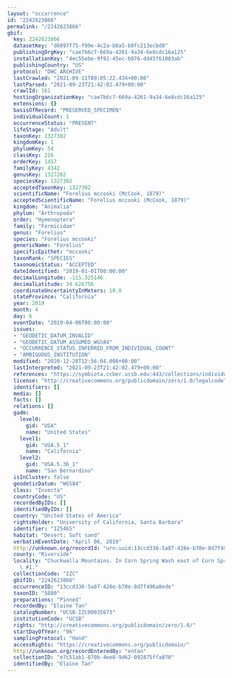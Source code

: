 ```yaml
---
layout: "occurrence"
id: "2242623866"
permalink: "/2242623866"
gbif:
  key: 2242623866
  datasetKey: "d6097f75-f99e-4c2a-b8a5-b0fc213ecbd0"
  publishingOrgKey: "cae7b6c7-669a-4261-9a34-6e8cdc16a125"
  installationKey: "4ec55ebe-9f92-45ec-b076-dd45f61003ab"
  publishingCountry: "US"
  protocol: "DWC_ARCHIVE"
  lastCrawled: "2021-09-11T09:05:22.434+00:00"
  lastParsed: "2021-09-23T21:42:02.479+00:00"
  crawlId: 161
  hostingOrganizationKey: "cae7b6c7-669a-4261-9a34-6e8cdc16a125"
  extensions: {}
  basisOfRecord: "PRESERVED_SPECIMEN"
  individualCount: 1
  occurrenceStatus: "PRESENT"
  lifeStage: "Adult"
  taxonKey: 1327302
  kingdomKey: 1
  phylumKey: 54
  classKey: 216
  orderKey: 1457
  familyKey: 4342
  genusKey: 1327282
  speciesKey: 1327302
  acceptedTaxonKey: 1327302
  scientificName: "Forelius mccooki (McCook, 1879)"
  acceptedScientificName: "Forelius mccooki (McCook, 1879)"
  kingdom: "Animalia"
  phylum: "Arthropoda"
  order: "Hymenoptera"
  family: "Formicidae"
  genus: "Forelius"
  species: "Forelius mccooki"
  genericName: "Forelius"
  specificEpithet: "mccooki"
  taxonRank: "SPECIES"
  taxonomicStatus: "ACCEPTED"
  dateIdentified: "2019-01-01T00:00:00"
  decimalLongitude: -115.325146
  decimalLatitude: 34.626756
  coordinateUncertaintyInMeters: 10.0
  stateProvince: "California"
  year: 2019
  month: 4
  day: 6
  eventDate: "2019-04-06T00:00:00"
  issues:
  - "GEODETIC_DATUM_INVALID"
  - "GEODETIC_DATUM_ASSUMED_WGS84"
  - "OCCURRENCE_STATUS_INFERRED_FROM_INDIVIDUAL_COUNT"
  - "AMBIGUOUS_INSTITUTION"
  modified: "2020-12-28T12:56:04.000+00:00"
  lastInterpreted: "2021-09-23T21:42:02.479+00:00"
  references: "https://symbiota.ccber.ucsb.edu:443/collections/individual/index.php?occid=125465"
  license: "http://creativecommons.org/publicdomain/zero/1.0/legalcode"
  identifiers: []
  media: []
  facts: []
  relations: []
  gadm:
    level0:
      gid: "USA"
      name: "United States"
    level1:
      gid: "USA.5_1"
      name: "California"
    level2:
      gid: "USA.5.36_1"
      name: "San Bernardino"
  isInCluster: false
  geodeticDatum: "WGS84"
  class: "Insecta"
  countryCode: "US"
  recordedByIDs: []
  identifiedByIDs: []
  country: "United States of America"
  rightsHolder: "University of California, Santa Barbara"
  identifier: "125465"
  habitat: "Desert; Soft sand"
  verbatimEventDate: "April 06, 2019"
  http://unknown.org/recordId: "urn:uuid:13ccd336-5a87-428e-b70e-8d7f496a8ede"
  county: "Riverside"
  locality: "Chuckwalla Mountains. In Corn Spring Wash east of Corn Spring campsite\
    \ #1."
  collectionCode: "IZC"
  gbifID: "2242623866"
  occurrenceID: "13ccd336-5a87-428e-b70e-8d7f496a8ede"
  taxonID: "5880"
  preparations: "Pinned"
  recordedBy: "Elaine Tan"
  catalogNumber: "UCSB-IZC00035673"
  institutionCode: "UCSB"
  rights: "http://creativecommons.org/publicdomain/zero/1.0/"
  startDayOfYear: "96"
  samplingProtocol: "Hand"
  accessRights: "https://creativecommons.org/publicdomain/"
  http://unknown.org/recordEnteredBy: "entan"
  collectionID: "e7c51ab1-870b-4ee8-9d62-092875ffa870"
  identifiedBy: "Elaine Tan"
---
```

